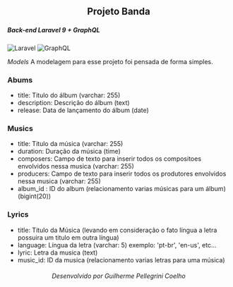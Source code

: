 ## <p align="center">Projeto Banda</p>
##### _Back-end Laravel 9 + GraphQL_
![Laravel](https://img.shields.io/badge/-Laravel-383838?style=for-the-badge&logo=Laravel) ![GraphQL](https://img.shields.io/badge/-GraphQL-383838?style=for-the-badge&logo=GraphQL)

_Models_
A modelagem para esse projeto foi pensada de forma simples.

### Abums
- title: Titulo do álbum (varchar: 255)
- description: Descrição do álbum (text)
- release: Data de lançamento do álbum (date)

### Musics
- title: Titulo da música (varchar: 255)
- duration: Duração da música (time)
- composers: Campo de texto para inserir todos os compositoes envolvidos nessa musica (varchar: 255)
- producers: Campo de texto para inserir todos os produtores envolvidos nessa musica (varchar: 255)
- album_id : ID do album (relacionamento varias músicas para um álbum) (bigint(20))
    
### Lyrics
- title: Titulo da Música (levando em consideração o fato língua a letra possuira um titulo em outra língua)
- language: Língua da letra (varchar: 5) exemplo: 'pt-br', 'en-us', etc...
- lyric: Letra da musica (text)
- music_id: ID da musica (relacionamento varias letras para uma música)


###### <p align="center">Desenvolvido por Guilherme Pellegrini Coelho</p>
